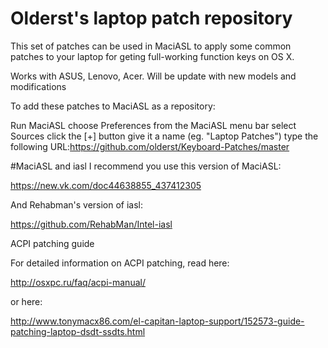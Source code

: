 # Olderst's laptop patch repository
This set of patches can be used in MaciASL to apply some common patches to your laptop for geting full-working function keys on OS X.

Works with ASUS, Lenovo, Acer. Will be update with new models and modifications

To add these patches to MaciASL as a repository:

Run MaciASL
choose Preferences from the MaciASL menu bar
select Sources
click the [+] button
give it a name (eg. "Laptop Patches")
type the following URL:https://github.com/olderst/Keyboard-Patches/master

#MaciASL and iasl
I recommend you use this version of MaciASL:

https://new.vk.com/doc44638855_437412305

And Rehabman's version of iasl:

https://github.com/RehabMan/Intel-iasl

ACPI patching guide

For detailed information on ACPI patching, read here:

http://osxpc.ru/faq/acpi-manual/

or here:

http://www.tonymacx86.com/el-capitan-laptop-support/152573-guide-patching-laptop-dsdt-ssdts.html
